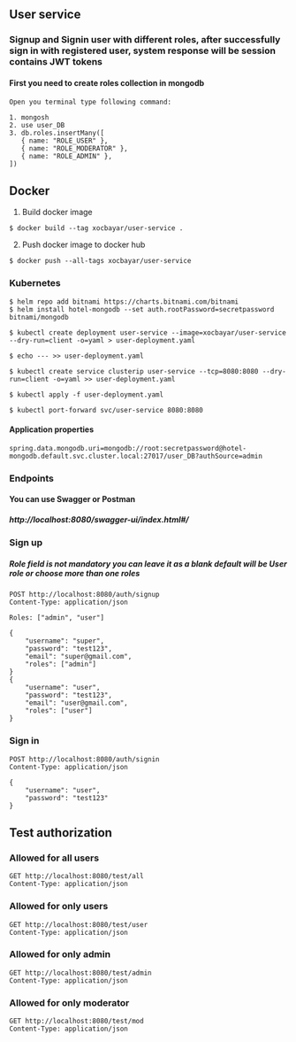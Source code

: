 ## User service

### Signup and Signin user with different roles, after successfully sign in with registered user, system response will be session contains JWT tokens

#### First you need to create roles collection in mongodb

```
Open you terminal type following command:

1. mongosh
2. use user_DB
3. db.roles.insertMany([
   { name: "ROLE_USER" },
   { name: "ROLE_MODERATOR" },
   { name: "ROLE_ADMIN" },
])
```
## Docker 

1. Build docker image
```
$ docker build --tag xocbayar/user-service .
```
2. Push docker image to docker hub
```
$ docker push --all-tags xocbayar/user-service
```
### Kubernetes
```
$ helm repo add bitnami https://charts.bitnami.com/bitnami
$ helm install hotel-mongodb --set auth.rootPassword=secretpassword bitnami/mongodb

$ kubectl create deployment user-service --image=xocbayar/user-service --dry-run=client -o=yaml > user-deployment.yaml 

$ echo --- >> user-deployment.yaml

$ kubectl create service clusterip user-service --tcp=8080:8080 --dry-run=client -o=yaml >> user-deployment.yaml

$ kubectl apply -f user-deployment.yaml

$ kubectl port-forward svc/user-service 8080:8080
```
#### Application properties
```
spring.data.mongodb.uri=mongodb://root:secretpassword@hotel-mongodb.default.svc.cluster.local:27017/user_DB?authSource=admin
```

### Endpoints

#### You can use Swagger or Postman
##### http://localhost:8080/swagger-ui/index.html#/

### Sign up
##### Role field is not mandatory you can leave it as a blank default will be User role or choose more than one roles
~~~
POST http://localhost:8080/auth/signup
Content-Type: application/json

Roles: ["admin", "user"]

{
    "username": "super",
    "password": "test123",
    "email": "super@gmail.com",
    "roles": ["admin"]
}
{
    "username": "user",
    "password": "test123",
    "email": "user@gmail.com",
    "roles": ["user"]
}
~~~

### Sign in
~~~
POST http://localhost:8080/auth/signin
Content-Type: application/json

{
    "username": "user",
    "password": "test123"
}
~~~

## Test authorization
### Allowed for all users

~~~
GET http://localhost:8080/test/all
Content-Type: application/json
~~~
### Allowed for only users
~~~
GET http://localhost:8080/test/user
Content-Type: application/json
~~~
### Allowed for only admin
~~~
GET http://localhost:8080/test/admin
Content-Type: application/json
~~~
### Allowed for only moderator
~~~
GET http://localhost:8080/test/mod
Content-Type: application/json
~~~


